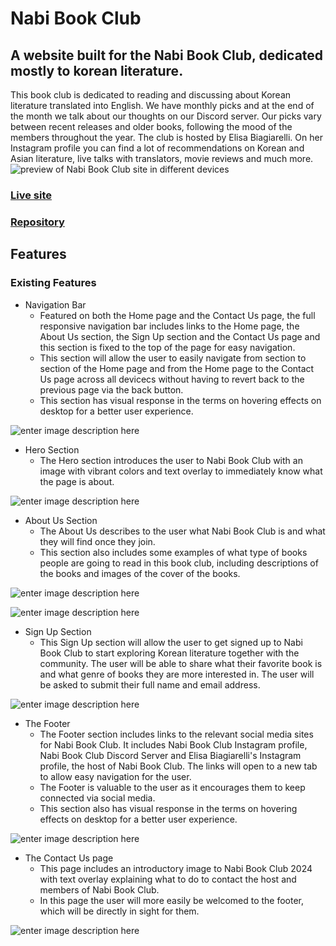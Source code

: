 # Nabi Book Club
## A website built for the Nabi Book Club, dedicated mostly to korean literature.
This book club is dedicated to reading and discussing about Korean literature translated into English. We have monthly picks and at the end of the month we talk about our thoughts on our Discord server. Our picks vary between recent releases and older books, following the mood of the members throughout the year. The club is hosted by Elisa Biagiarelli. On her Instagram profile you can find a lot of recommendations on Korean and Asian literature, live talks with translators, movie reviews and much more.
![preview of Nabi Book Club site in different devices](https://i.ibb.co/Zc5THBY/nabibookclubmockupimage.png)
### [Live site](https://biagiarelliadriano.github.io/BookClub/index.html)
### [Repository](https://github.com/BiagiarelliAdriano/BookClub)
## Features

### Existing Features

 - Navigation Bar
	 - Featured on both the Home page and the Contact Us page, the full responsive navigation bar includes links to the Home page, the About Us section, the Sign Up section and the Contact Us page and this section is fixed to the top of the page for easy navigation.
	 - This section will allow the user to easily navigate from section to section of the Home page and from the Home page to the Contact Us page across all devicecs without having to revert back to the previous page via the back button.
	 - This section has visual response in the terms on hovering effects on desktop for a better user experience.

![enter image description here](https://i.ibb.co/JBrprVm/nabibookclubnav.png)

 - Hero Section
	 - The Hero section introduces the user to Nabi Book Club with an image with vibrant colors and text overlay to immediately know what the page is about.

![enter image description here](https://i.ibb.co/c6FRYGr/nabibookclubhero.png)

 - About Us Section
	 - The About Us describes to the user what Nabi Book Club is and what they will find once they join.
	 - This section also includes some examples of what type of books people are going to read in this book club, including descriptions of the books and images of the cover of the books.

![enter image description here](https://i.ibb.co/k8rvXLk/nabibookclubaboutus.png)

![enter image description here](https://i.ibb.co/8M0qPXt/nabibookclubbooksexamples.png)

 - Sign Up Section
	 - This Sign Up section will allow the user to get signed up to Nabi Book Club to start exploring Korean literature together with the community. The user will be able to share what their favorite book is and what genre of books they are more interested in. The user will be asked to submit their full name and email address.

![enter image description here](https://i.ibb.co/5hQXYYT/nabibookclubsignup.png)

 - The Footer
	 - The Footer section includes links to the relevant social media sites for Nabi Book Club. It includes Nabi Book Club Instagram profile, Nabi Book Club Discord Server and Elisa Biagiarelli's Instagram profile, the host of Nabi Book Club. The links will open to a new tab to allow easy navigation for the user.
	 - The Footer is valuable to the user as it encourages them to keep connected via social media.
	 - This section also has visual response in the terms on hovering effects on desktop for a better user experience.

![enter image description here](https://i.ibb.co/HtdbLSy/nabibookclubfooter.png)

 - The Contact Us page
	 - This page includes an introductory image to Nabi Book Club 2024 with text overlay explaining what to do to contact the host and members of Nabi Book Club.
	 - In this page the user will more easily be welcomed to the footer, which will be directly in sight for them.

![enter image description here](https://i.ibb.co/q5C4FV9/nabibookclubcontactus.png)
